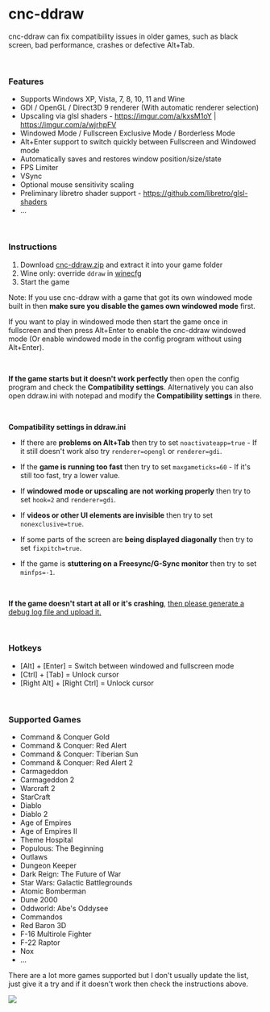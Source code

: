 # cnc-ddraw
cnc-ddraw can fix compatibility issues in older games, such as black screen, bad performance, crashes or defective Alt+Tab.

&nbsp;

### Features

 - Supports Windows XP, Vista, 7, 8, 10, 11 and Wine
 - GDI / OpenGL / Direct3D 9 renderer (With automatic renderer selection)
 - Upscaling via glsl shaders - https://imgur.com/a/kxsM1oY | https://imgur.com/a/wjrhpFV
 - Windowed Mode / Fullscreen Exclusive Mode / Borderless Mode
 - Alt+Enter support to switch quickly between Fullscreen and Windowed mode
 - Automatically saves and restores window position/size/state
 - FPS Limiter
 - VSync
 - Optional mouse sensitivity scaling
 - Preliminary libretro shader support - https://github.com/libretro/glsl-shaders
 - ...
 
&nbsp;

### Instructions

1. Download [cnc-ddraw.zip](https://github.com/CnCNet/cnc-ddraw/releases/latest/download/cnc-ddraw.zip) and extract it into your game folder
2. Wine only: override `ddraw` in [winecfg](https://wiki.winehq.org/Winecfg#Libraries)
3. Start the game


Note: If you use cnc-ddraw with a game that got its own windowed mode built in then **make sure you disable the games own windowed mode** first.

If you want to play in windowed mode then start the game once in fullscreen and then press Alt+Enter to enable the cnc-ddraw windowed mode (Or enable windowed mode in the config program without using Alt+Enter).

&nbsp;

**If the game starts but it doesn't work perfectly** then open the config program and check the **Compatibility settings**. Alternatively you can also open ddraw.ini with notepad and modify the **Compatibility settings** in there.

&nbsp;

**Compatibility settings in ddraw.ini**

- If there are **problems on Alt+Tab** then try to set `noactivateapp=true` - If it still doesn't work also try `renderer=opengl` or `renderer=gdi`.

- If the **game is running too fast** then try to set `maxgameticks=60` - If it's still too fast, try a lower value.

- If **windowed mode or upscaling are not working properly** then try to set `hook=2` and `renderer=gdi`. 

- If **videos or other UI elements are invisible** then try to set `nonexclusive=true`.

- If some parts of the screen are **being displayed diagonally** then try to set `fixpitch=true`.

- If the game is **stuttering on a Freesync/G-Sync monitor** then try to set `minfps=-1`.

&nbsp;

**If the game doesn't start at all or it's crashing**, [then please generate a debug log file and upload it.](https://github.com/CnCNet/cnc-ddraw/issues/44)  

&nbsp;

### Hotkeys
* [Alt] + [Enter]                  = Switch between windowed and fullscreen mode
* [Ctrl] + [Tab]                    = Unlock cursor
* [Right Alt] + [Right Ctrl]  = Unlock cursor

&nbsp;

### Supported Games

 - Command & Conquer Gold
 - Command & Conquer: Red Alert
 - Command & Conquer: Tiberian Sun
 - Command & Conquer: Red Alert 2
 - Carmageddon
 - Carmageddon 2
 - Warcraft 2
 - StarCraft
 - Diablo
 - Diablo 2
 - Age of Empires
 - Age of Empires II
 - Theme Hospital
 - Populous: The Beginning
 - Outlaws
 - Dungeon Keeper
 - Dark Reign: The Future of War
 - Star Wars: Galactic Battlegrounds
 - Atomic Bomberman
 - Dune 2000
 - Oddworld: Abe's Oddysee
 - Commandos
 - Red Baron 3D
 - F-16 Multirole Fighter
 - F-22 Raptor
 - Nox
 - ...

There are a lot more games supported but I don't usually update the list, just give it a try and if it doesn't work then check the instructions above.


[![](https://img.shields.io/github/downloads/cncnet/cnc-ddraw/total)](https://github.com/CnCNet/cnc-ddraw/releases)
